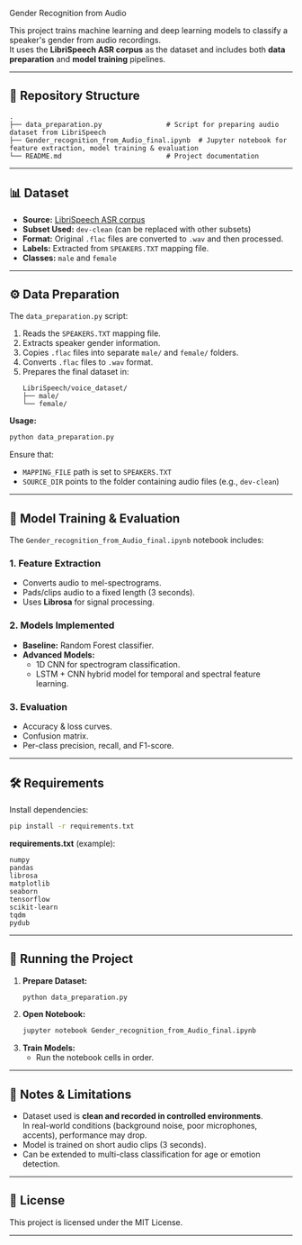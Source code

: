  Gender Recognition from Audio

This project trains machine learning and deep learning models to classify a speaker's gender from audio recordings.  
It uses the **LibriSpeech ASR corpus** as the dataset and includes both **data preparation** and **model training** pipelines.

---

## 📂 Repository Structure

```
.
├── data_preparation.py                # Script for preparing audio dataset from LibriSpeech
├── Gender_recognition_from_Audio_final.ipynb  # Jupyter notebook for feature extraction, model training & evaluation
└── README.md                          # Project documentation
```

---

## 📊 Dataset

- **Source:** [LibriSpeech ASR corpus](https://www.openslr.org/12)
- **Subset Used:** `dev-clean` (can be replaced with other subsets)
- **Format:** Original `.flac` files are converted to `.wav` and then processed.
- **Labels:** Extracted from `SPEAKERS.TXT` mapping file.
- **Classes:** `male` and `female`

---

## ⚙️ Data Preparation

The `data_preparation.py` script:

1. Reads the `SPEAKERS.TXT` mapping file.
2. Extracts speaker gender information.
3. Copies `.flac` files into separate `male/` and `female/` folders.
4. Converts `.flac` files to `.wav` format.
5. Prepares the final dataset in:
   ```
   LibriSpeech/voice_dataset/
   ├── male/
   └── female/
   ```

**Usage:**
```bash
python data_preparation.py
```
Ensure that:
- `MAPPING_FILE` path is set to `SPEAKERS.TXT`
- `SOURCE_DIR` points to the folder containing audio files (e.g., `dev-clean`)

---

## 🤖 Model Training & Evaluation

The `Gender_recognition_from_Audio_final.ipynb` notebook includes:

### 1. Feature Extraction
- Converts audio to mel-spectrograms.
- Pads/clips audio to a fixed length (3 seconds).
- Uses **Librosa** for signal processing.

### 2. Models Implemented
- **Baseline:** Random Forest classifier.
- **Advanced Models:**
  - 1D CNN for spectrogram classification.
  - LSTM + CNN hybrid model for temporal and spectral feature learning.

### 3. Evaluation
- Accuracy & loss curves.
- Confusion matrix.
- Per-class precision, recall, and F1-score.

---

## 🛠 Requirements

Install dependencies:
```bash
pip install -r requirements.txt
```

**requirements.txt** (example):
```
numpy
pandas
librosa
matplotlib
seaborn
tensorflow
scikit-learn
tqdm
pydub
```

---

## 🚀 Running the Project

1. **Prepare Dataset:**
   ```bash
   python data_preparation.py
   ```
2. **Open Notebook:**
   ```bash
   jupyter notebook Gender_recognition_from_Audio_final.ipynb
   ```
3. **Train Models:**
   - Run the notebook cells in order.

---

## 📌 Notes & Limitations

- Dataset used is **clean and recorded in controlled environments**.  
  In real-world conditions (background noise, poor microphones, accents), performance may drop.
- Model is trained on short audio clips (3 seconds).
- Can be extended to multi-class classification for age or emotion detection.

---

## 📄 License

This project is licensed under the MIT License.

---
